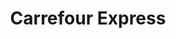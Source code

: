 ---
title: "Carrefour Express"
url: /saint-marcel-les-valence/carrefour-express/
shop: commodité
---